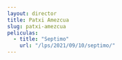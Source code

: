 ```yaml
---
layout: director
title: Patxi Amezcua
slug: patxi-amezcua
peliculas:
  - title: "Septimo"
    url: "/lps/2021/09/10/septimo/"
---
```

